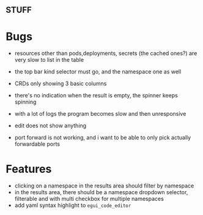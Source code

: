 ## STUFF

# Bugs

- resources other than pods,deployments, secrets (the cached ones?) are very slow to list in the table
- the top bar kind selector must go, and the namespace one as well
- CRDs only showing 3 basic columns
- there's no indication when the result is empty, the spinner keeps spinning
- with a lot of logs the program becomes slow and then unresponsive

- edit does not show anything
- port forward is not working, and i want to be able to only pick actually forwardable ports

# Features

- clicking on a namespace in the results area should filter by namespace 
- in the results area, there should be a namespace dropdown selector, filterable and with multi checkbox for multiple namespaces
- add yaml syntax highlight to `egui_code_editor`
